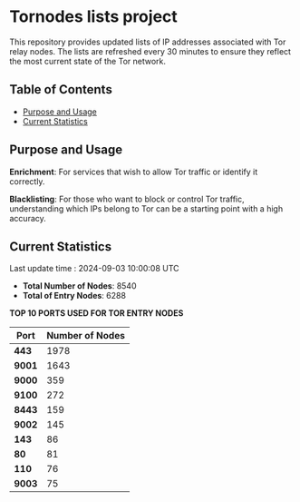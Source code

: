 # Tornodes lists project

This repository provides updated lists of IP addresses associated with Tor relay nodes. The lists are refreshed every 30 minutes to ensure they reflect the most current state of the Tor network.

## Table of Contents

- [Purpose and Usage](#purpose-and-usage)
- [Current Statistics](#current-statistics)


## Purpose and Usage

**Enrichment**: For services that wish to allow Tor traffic or identify it correctly.

**Blacklisting**: For those who want to block or control Tor traffic, understanding which IPs belong to Tor can be a starting point with a high accuracy.

## Current Statistics

Last update time : 2024-09-03 10:00:08 UTC

- **Total Number of Nodes**: 8540
- **Total of Entry Nodes**: 6288

**TOP 10 PORTS USED FOR TOR ENTRY NODES**

| **Port** | **Number of Nodes** |
|------|-----------------|
| **443**   | 1978  |
| **9001**   | 1643  |
| **9000**   | 359  |
| **9100**   | 272  |
| **8443**   | 159  |
| **9002**   | 145  |
| **143**   | 86  |
| **80**   | 81  |
| **110**   | 76  |
| **9003**   | 75  |

